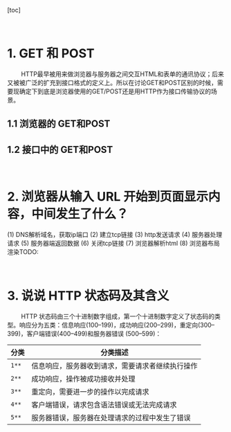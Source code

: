 [toc]





&emsp;
&emsp;
# 1. GET 和 POST
&emsp;&emsp; HTTP最早被用来做浏览器与服务器之间交互HTML和表单的通讯协议；后来又被被广泛的扩充到接口格式的定义上。所以在讨论GET和POST区别的时候，需要现确定下到底是浏览器使用的GET/POST还是用HTTP作为接口传输协议的场景。
## 1.1 浏览器的 GET和POST


## 1.2 接口中的 GET和POST





&emsp;
&emsp;
# 2. 浏览器从输入 URL 开始到页面显示内容，中间发生了什么？
(1) DNS解析域名，获取ip端口 
(2) 建立tcp链接 
(3) http发送请求 
(4) 服务器处理请求 
(5) 服务器端返回数据 
(6) 关闭tcp链接 
(7) 浏览器解析html 
(8) 浏览器布局渲染TODO:






&emsp;
&emsp;
# 3. 说说 HTTP 状态码及其含义
&emsp;&emsp; HTTP 状态码由三个十进制数字组成，第一个十进制数字定义了状态码的类型。响应分为五类：信息响应(100–199)，成功响应(200–299)，重定向(300–399)，客户端错误(400–499)和服务器错误 (500–599)：

| 分类  | 分类描述                                       |
| ----- | ---------------------------------------------- |
| `1**` | 信息响应，服务器收到请求，需要请求者继续执行操作   |
| `2**` | 成功响应，操作被成功接收并处理                     |
| `3**` | 重定向，需要进一步的操作以完成请求             |
| `4**` | 客户端错误，请求包含语法错误或无法完成请求     |
| `5**` | 服务器错误，服务器在处理请求的过程中发生了错误 |


